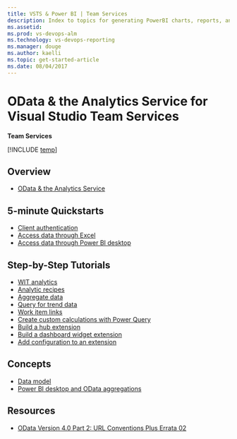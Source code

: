 ```yaml
---
title: VSTS & Power BI | Team Services 
description: Index to topics for generating PowerBI charts, reports, and dashboards for VSTS and and Team Foundation Server (TFS)  
ms.assetid:  
ms.prod: vs-devops-alm
ms.technology: vs-devops-reporting
ms.manager: douge
ms.author: kaelli
ms.topic: get-started-article 
ms.date: 08/04/2017
---
```


# OData & the Analytics Service for Visual Studio Team Services

**Team Services**

[!INCLUDE [temp](../_shared/analytics-preview.md)]


## Overview  
- [OData & the Analytics Service](overview-analytics-service.md)


## 5-minute Quickstarts  
- [Client authentication ](client-authentication-options.md)  
- [Access data through Excel](access-analytics-excel.md)  
- [Access data through Power BI desktop](access-analytics-power-bi.md)  

## Step-by-Step Tutorials

- [WIT analytics](wit-analytics.md)
- [Analytic recipes](analytics-recipes.md)  
- [Aggregate data](aggregated-data-analytics.md)  
- [Query for trend data](querying-for-trend-data.md)  
- [Work item links](work-item-links.md)  
- [Create custom calculations with Power Query](custom-calculations.md)  
- [Build a hub extension](building-extension-against-analytics-service.md)  
- [Build a dashboard widget extension](widget-extensions-against-analytics-service.md)  
- [Add configuration to an extension](widget-extension-against-analytics-service-configuration.md)   
 


## Concepts 
- [Data model](data-model-analytics-service.md)  
- [Power BI desktop and OData aggregations](using-odata-aggregations-with-power-bi-desktop.md)   

 
## Resources 

- [OData Version 4.0 Part 2: URL Conventions Plus Errata 02](http://docs.oasis-open.org/odata/odata/v4.0/errata02/os/complete/part2-url-conventions/odata-v4.0-errata02-os-part2-url-conventions-complete.html)

 
<!---
The Analytics service is in preview and only available to select customers of Team Services at this time. If you're a Team Services customer and are interested in working with the preview version of the Analytics service, contact the [Analytics service team](mailto:vsts-analytics-supp@microsoft.com).  
 
-->

 
